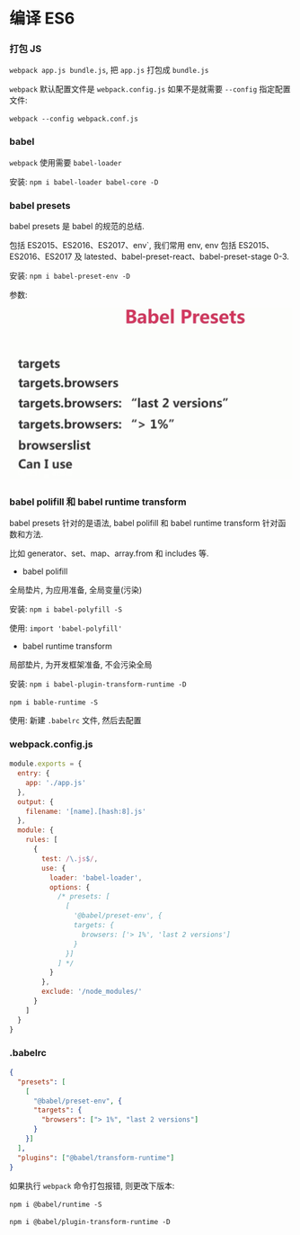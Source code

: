 # 编译 ES6

### 打包 JS

`webpack app.js bundle.js`, 把 `app.js` 打包成 `bundle.js`

`webpack` 默认配置文件是 `webpack.config.js` 如果不是就需要 `--config` 指定配置文件:

`webpack --config webpack.conf.js`

### babel

`webpack` 使用需要 `babel-loader`

安装: `npm i babel-loader babel-core -D`

### babel presets

babel presets 是 babel 的规范的总结.

包括 ES2015、ES2016、ES2017、env`, 我们常用 env, env 包括 ES2015、ES2016、ES2017 及 latested、babel-preset-react、babel-preset-stage 0-3.

安装: `npm i babel-preset-env -D`

参数:

![](./media/25.png)

### babel polifill 和 babel runtime transform

babel presets 针对的是语法, babel polifill 和 babel runtime transform 针对函数和方法.

比如 generator、set、map、array.from 和 includes 等.

- babel polifill

全局垫片, 为应用准备, 全局变量(污染)

安装: `npm i babel-polyfill -S`

使用: `import 'babel-polyfill'`

- babel runtime transform

局部垫片, 为开发框架准备, 不会污染全局

安装: `npm i babel-plugin-transform-runtime -D`

`npm i bable-runtime -S`

使用: 新建 `.babelrc` 文件, 然后去配置

### webpack.config.js

```js
module.exports = {
  entry: {
    app: './app.js'
  },
  output: {
    filename: '[name].[hash:8].js'
  },
  module: {
    rules: [
      {
        test: /\.js$/,
        use: {
          loader: 'babel-loader',
          options: {
            /* presets: [
              [
                '@babel/preset-env', {
                targets: {
                  browsers: ['> 1%', 'last 2 versions']
                }
              }]
            ] */
          }
        },
        exclude: '/node_modules/'
      }
    ]
  }
}
```

### .babelrc

```json
{
  "presets": [
    [
      "@babel/preset-env", {
      "targets": {
        "browsers": ["> 1%", "last 2 versions"]
      }
    }]
  ],
  "plugins": ["@babel/transform-runtime"]
}
```

如果执行 `webpack` 命令打包报错, 则更改下版本:

`npm i @babel/runtime -S`

`npm i @babel/plugin-transform-runtime -D`